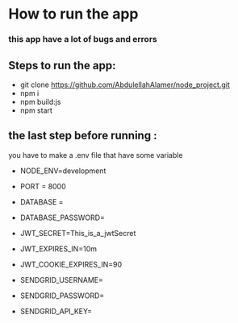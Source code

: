 # How to run the app

### this app have a lot of bugs and errors

## Steps to run the app:

- git clone https://github.com/AbdulellahAlamer/node_project.git
- npm i
- npm build:js
- npm start

## the last step before running :

you have to make a .env file that have some variable

- NODE_ENV=development
- PORT = 8000
- DATABASE =
- DATABASE_PASSWORD=

- JWT_SECRET=This_is_a_jwtSecret
- JWT_EXPIRES_IN=10m
- JWT_COOKIE_EXPIRES_IN=90

- SENDGRID_USERNAME=
- SENDGRID_PASSWORD=
- SENDGRID_API_KEY=
